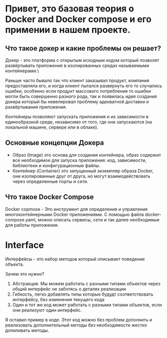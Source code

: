 # Привет, это базовая теория о Docker and Docker compose и его примении в нашем проекте.  

## Что такое докер и какие проблемы он решает? 
Докер - это платформа с открытым исходным кодом который позволят развёртывать приложение в изолированных средах называемыми контейнерами.\

 Раньше часто бывало так что клиент заказывал продукт, компания предоставляла его, и когда клиент пытался развернуть его то случались ошибки, особенно если продукт массового потребления то ошибки могли быть совершенно разного рода, так и появилась идея создания докера который бы невелировал проблему адекватной доставки и развёртывания приложения. 

 Контейнеры позволяют запускать приложения и их зависимости в единообразной среде, независимо от того, где они запускаются (на локальной машине, сервере или в облаке).

## Основные концепции Докера

- Образ (Image) это основа для создания контейнера, образ содержит все необходимое для запуска приложения: код, зависимости, библиотеки и конфигурационные файлы. 
- Контейнер (Container) это запущенный экземпляр образа Docker, они изолированные друг от друга, но могут взаимодействовать через определенные порты и сети.

## Что такое Docker Compose 
Docker copmose - Это инструмент для определения и управления многоконтейнерными Docker приложениями. С помощью файла docker-compose.yaml, можно описать сервисы, сети и так далее необходимые для работы приложения. 

# Interface 

Интерфейсы - это набор методов который описывает поведение объекта. 

Зачем это нужно? 

1. Абстракция. Мы можем работать с разными типами объектов через общий интерфейс не заботясь о деталях реализации 
2. Гибкость, легко добавлять типы которые будудт соответствовать интерфейсу, без изменения текущего кода 
3. Один и тот же код может работать с разными типами объектов, если они реализуют один интерфейс. 

Я оставил пример в коде. Этот код можно без проблем дополнить и реализовать дополнительный методы без необходимости жестко допиливать методы.